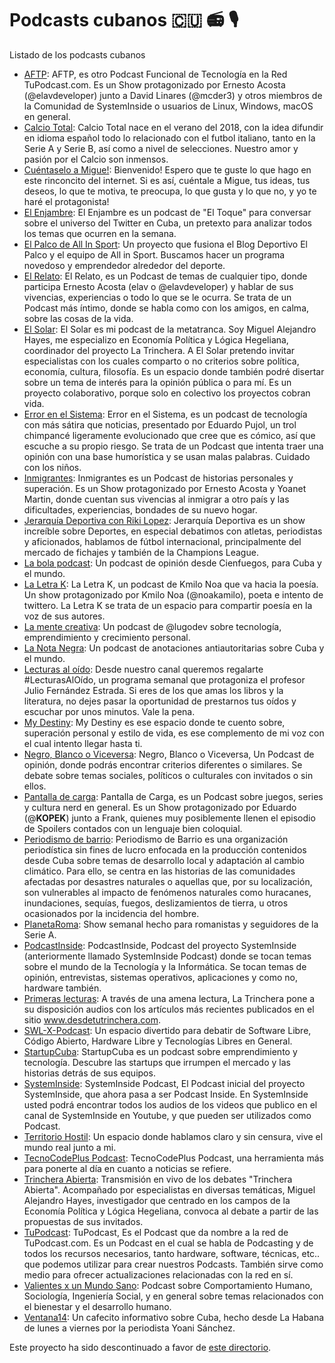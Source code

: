 # Podcasts cubanos 🇨🇺 📻 🎙

Listado de los podcasts cubanos

* [AFTP](https://tupodcast.com/aftp/): AFTP, es otro Podcast Funcional de Tecnología en la Red TuPodcast.com. Es un Show protagonizado por Ernesto Acosta (@elavdeveloper) junto a David Linares (@mcder3) y otros miembros de la Comunidad de SystemInside o usuarios de Linux, Windows, macOS en general.
* [Calcio Total](https://www.ivoox.com/podcast-calcio-total_sq_f1786045_1.html): Calcio Total nace en el verano del 2018, con la idea difundir en idioma español todo lo relacionado con el futbol italiano, tanto en la Serie A y Serie B, así como a nivel de selecciones. Nuestro amor y pasión por el Calcio son inmensos.
* [Cuéntaselo a Migue!](https://anchor.fm/miguel1993): Bienvenido! Espero que te guste lo que hago en este rinconcito del internet. Si es así, cuéntale a Migue, tus ideas, tus deseos, lo que te motiva, te preocupa, lo que gusta y lo que no, y yo te haré el protagonista!
* [El Enjambre](https://www.ivoox.com/podcast-enjambre_sq_f1781784_1.html): El Enjambre es un podcast de "El Toque" para conversar sobre el universo del Twitter en Cuba, un pretexto para analizar todos los temas que ocurren en la semana.
* [El Palco de All In Sport](https://www.spreaker.com/show/4202775): Un proyecto que fusiona el Blog Deportivo El Palco y el equipo de All in Sport. Buscamos hacer un programa novedoso y emprendedor alrededor del deporte.
* [El Relato](https://tupodcast.com/elrelato/): El Relato, es un Podcast de temas de cualquier tipo, donde participa Ernesto Acosta (elav o @elavdeveloper) y hablar de sus vivencias, experiencias o todo lo que se le ocurra. Se trata de un Podcast más íntimo, donde se habla como con los amigos, en calma, sobre las cosas de la vida. 
* [El Solar](https://www.ivoox.com/podcast-solar_sq_f1860729_1.html): El Solar es mi podcast de la metatranca. Soy Miguel Alejandro Hayes, me especializo en Economía Política y Lógica Hegeliana, coordinador del proyecto La Trinchera. A El Solar pretendo invitar especialistas con los cuales comparto o no criterios sobre política, economía, cultura, filosofía. Es un espacio donde también podré disertar sobre un tema de interés para la opinión pública o para mí. Es un proyecto colaborativo, porque solo en colectivo los proyectos cobran vida.
* [Error en el Sistema](https://tupodcast.com/errorenelsistema/): Error en el Sistema, es un podcast de tecnología con más sátira que noticias, presentado por Eduardo Pujol, un trol chimpancé ligeramente evolucionado que cree que es cómico, así que escuche a su propio riesgo. Se trata de un Podcast que intenta traer una opinión con una base humorística y se usan malas palabras. Cuidado con los niños.
* [Inmigrantes](https://tupodcast.com/inmigrantes/):  Inmigrantes es un Podcast de historias personales y superación. Es un Show protagonizado por Ernesto Acosta y Yoanet Martin, donde cuentan sus vivencias al inmigrar a otro país y las dificultades, experiencias, bondades de su nuevo hogar.
* [Jerarquía Deportiva con Riki Lopez](https://www.spreaker.com/show/jerarquia-deportiva): Jerarquía Deportiva es un show increíble sobre Deportes, en especial debatimos con atletas, periodistas y aficionados, hablamos de fútbol internacional, principalmente del mercado de fichajes y también de la Champions League.
* [La bola podcast](https://anchor.fm/labola): Un podcast de opinión desde Cienfuegos, para Cuba y el mundo.
* [La Letra K](https://tupodcast.com/laletrak/): La Letra K, un podcast de Kmilo Noa que va hacia la poesía. Un show protagonizado por Kmilo Noa (@noakamilo), poeta e intento de twittero. La Letra K se trata de un espacio para compartir poesía en la voz de sus autores.
* [La mente creativa](https://anchor.fm/la-mente-creativa): Un podcast de @lugodev sobre tecnología, emprendimiento y crecimiento personal.
* [La Nota Negra](https://anchor.fm/notanerapodcast): Un podcast de anotaciones antiautoritarias sobre Cuba y el mundo.
* [Lecturas al oído](https://www.ivoox.com/podcast-lecturas-al-oido_sq_f1860058_1.html): Desde nuestro canal queremos regalarte #LecturasAlOído, un programa semanal que protagoniza el profesor Julio Fernández Estrada. Si eres de los que amas los libros y la literatura, no dejes pasar la oportunidad de prestarnos tus oídos y escuchar por unos minutos. Vale la pena.
* [My Destiny](https://anchor.fm/mydestinyFM): My Destiny es ese espacio donde te cuento sobre, superación personal y estilo de vida, es ese complemento de mi voz con el cual intento llegar hasta ti.
* [Negro, Blanco o Viceversa](https://tupodcast.com/negroblancoviceversa/): Negro, Blanco o Viceversa, Un Podcast de opinión, donde podrás encontrar criterios diferentes o similares. Se debate sobre temas sociales, políticos o culturales con invitados o sin ellos.
* [Pantalla de carga](https://tupodcast.com/pantalladecarga/): Pantalla de Carga, es un Podcast sobre juegos, series y cultura nerd en general. Es un Show protagonizado por Eduardo (@__KOPEK__) junto a Frank, quienes muy posiblemente llenen el episodio de Spoilers contados con un lenguaje bien coloquial.
* [Periodismo de barrio](https://anchor.fm/periodismodebarrio): Periodismo de Barrio es una organización periodística sin fines de lucro enfocada en la producción contenidos desde Cuba sobre temas de desarrollo local y adaptación al cambio climático. Para ello, se centra en las historias de las comunidades afectadas por desastres naturales o aquellas que, por su localización, son vulnerables al impacto de fenómenos naturales como huracanes, inundaciones, sequías, fuegos, deslizamientos de tierra, u otros ocasionados por la incidencia del hombre.
* [PlanetaRoma](https://podcasts.apple.com/us/podcast/planeta-roma/id1441077556): Show semanal hecho para romanistas y seguidores de la Serie A.
* [PodcastInside](https://tupodcast.com/podcastinside/): PodcastInside, Podcast del proyecto SystemInside (anteriormente llamado SystemInside Podcast) donde se tocan temas sobre el mundo de la Tecnología y la Informática. Se tocan temas de opinión, entrevistas, sistemas operativos, aplicaciones y como no, hardware también.
* [Primeras lecturas](https://www.ivoox.com/podcast-primeras-lecturas_sq_f1870356_1.html): A través de una amena lectura, La Trinchera pone a su disposición audios con los artículos más recientes publicados en el sitio www.desdetutrinchera.com.
* [SWL-X-Podcast](https://www.ivoox.com/podcast-swl-x-podcast_sq_f1865202_1.html): Un espacio divertido para debatir de Software Libre, Código Abierto, Hardware Libre y Tecnologías Libres en General.
* [StartupCuba](https://www.ivoox.com/podcast-startupcuba_sq_f1851492_1.html): StartupCuba es un podcast sobre emprendimiento y tecnología. Descubre las startups que irrumpen el mercado y las historias detrás de sus equipos.
* [SystemInside](https://tupodcast.com/systeminside/): SystemInside Podcast, El Podcast inicial del proyecto SystemInside, que ahora pasa a ser Podcast Inside. En SystemInside usted podrá encontrar todos los audios de los videos que publico en el canal de SystemInside en Youtube, y que pueden ser utilizados como Podcast.
* [Territorio Hostil](https://anchor.fm/territoriohostil): Un espacio donde hablamos claro y sin censura, vive el mundo real junto a mi.
* [TecnoCodePlus Podcast](https://anchor.fm/TecnoCodePlusPodcast): TecnoCodePlus Podcast, una herramienta más para ponerte al día en cuanto a noticias se refiere.
* [Trinchera Abierta](https://www.ivoox.com/podcast-trinchera-abierta_sq_f1862240_1.html): Transmisión en vivo de los debates "Trinchera Abierta". Acompañado por especialistas en diversas temáticas, Miguel Alejandro Hayes, investigador que centrado en los campos de la Economía Política y Lógica Hegeliana, convoca al debate a partir de las propuestas de sus invitados.
* [TuPodcast](https://tupodcast.com/tupodcast/): TuPodcast, Es el Podcast que da nombre a la red de TuPodcast.com. Es un Podcast en el cual se habla de Podcasting y de todos los recursos necesarios, tanto hardware, software, técnicas, etc.. que podemos utilizar para crear nuestros Podcasts. También sirve como medio para ofrecer actualizaciones relacionadas con la red en sí.
* [Valientes x un Mundo Sano](https://www.ivoox.com/p_sq_f1878504_1.html): Podcast sobre Comportamiento Humano, Sociología, Ingeniería Social, y en general sobre temas relacionados con el bienestar y el desarrollo humano.
* [Ventana14](https://www.ivoox.com/podcast-ventana-14-desde-cuba-yoani-sanchez_sq_f1672272_1.html): Un cafecito informativo sobre Cuba, hecho desde La Habana de lunes a viernes por la periodista Yoani Sánchez.

Este proyecto ha sido descontinuado a favor de [este directorio](https://cubanpodcasts.lugodev.com).